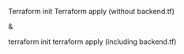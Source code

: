 Terraform init
Terraform apply (without backend.tf)

&

terraform init
terraform apply (including backend.tf)